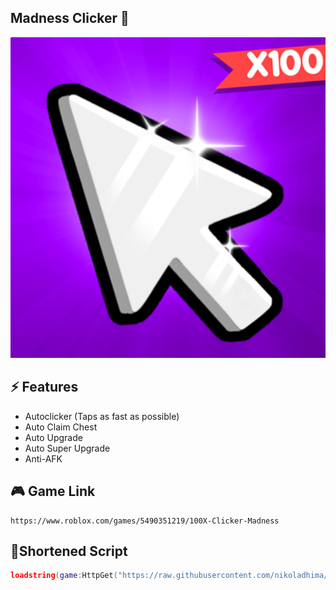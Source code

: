 ## Madness Clicker 👿
<img src="Assets/ClickerMadnessThumnbnail.png" alt="Madness Clicker 👿">

## ⚡ Features

- Autoclicker (Taps as fast as possible)
- Auto Claim Chest
- Auto Upgrade
- Auto Super Upgrade
- Anti-AFK

## 🎮 Game Link
```
https://www.roblox.com/games/5490351219/100X-Clicker-Madness
```

 ## 🔌Shortened Script
 ```lua
loadstring(game:HttpGet("https://raw.githubusercontent.com/nikoladhima/Madness-Clicker/refs/heads/main/Madness-Clicker%20Source"))()
```
<br/>
